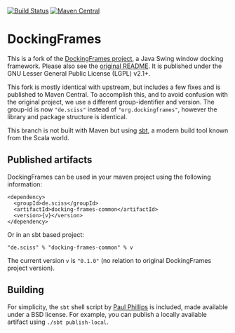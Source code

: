 [![Build Status](https://travis-ci.org/Sciss/DockingFrames.svg?branch=sbtfied)](https://travis-ci.org/Sciss/DockingFrames)
[![Maven Central](https://maven-badges.herokuapp.com/maven-central/de.sciss/docking-frames-common/badge.svg)](https://maven-badges.herokuapp.com/maven-central/de.sciss/docking-frames-common)

# DockingFrames

This is a fork of the [DockingFrames project](https://github.com/Benoker/DockingFrames), a Java Swing 
window docking framework. Please also see the [original README](readme.txt). It is published
under the GNU Lesser General Public License (LGPL) v2.1+.

This fork is mostly identical with upstream, but includes a few fixes and is published to Maven Central.
To accomplish this, and to avoid confusion with the original project, we use a different group-identifier and version.
The group-id is now `"de.sciss"` instead of `"org.dockingframes"`, however the library and package structure 
is identical.

This branch is not built with Maven but using [sbt](http://www.scala-sbt.org/), a modern build tool known from the 
Scala world.

## Published artifacts

DockingFrames can be used in your maven project using the following information:

    <dependency>
      <groupId>de.sciss</groupId>
      <artifactId>docking-frames-common</artifactId>
      <version>{v}</version>
    </dependency>

Or in an sbt based project:

    "de.sciss" % "docking-frames-common" % v

The current version `v` is `"0.1.0"` (no relation to original DockingFrames project version).

## Building

For simplicity, the `sbt` shell script by [Paul Phillips](https://github.com/paulp/sbt-extras) is included, 
made available under a BSD license. For example, you can publish a locally available artifact
using `./sbt publish-local`.
